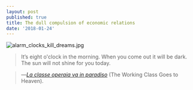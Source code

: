 ```yaml
---
layout: post
published: true
title: The dull compulsion of economic relations
date: '2018-01-24'
---
```

![alarm_clocks_kill_dreams.jpg]({{site.baseurl}}/img/alarm_clocks_kill_dreams.jpg)


> It’s eight o'clock in the morning. When you come out it will be dark. The sun will not shine for you today.

> —[_La classe operaia va in paradiso_](https://en.wikipedia.org/wiki/The_Working_Class_Goes_to_Heaven) (The Working Class Goes to Heaven).
